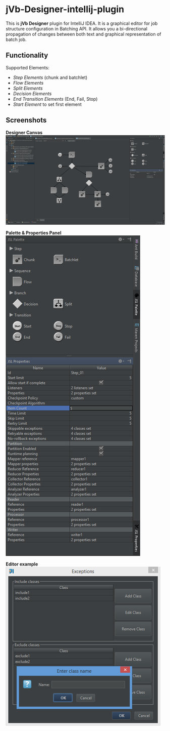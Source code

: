 # jVb-Designer-intellij-plugin
This is **jVb Designer** plugin for IntelliJ IDEA. It is a graphical editor for job structure configuration in Batching API. It allows you a bi-directional propagation of changes between both text and graphical representation of batch job.

Functionality
--------------
Supported Elements:
   * *Step Elements* (chunk and batchlet)
   * *Flow Elements*
   * *Split Elements*
   * *Decision Elements*
   * *End Transition Elements* (End, Fail, Stop)
   * *Start Element* to set first element
  
Screenshots
--------------
**Designer Canvas**
![Alt text](/images/all.png "Designer Canvas")

**Palette & Properties Panel**
![Alt text](/images/panels.png "Palette & Properties Panel")

**Editor example**
![Alt text](/images/exceptions.png "Editor example")



